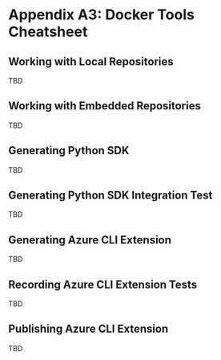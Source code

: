 # Appendix A3: Docker Tools Cheatsheet

## Working with Local Repositories

TBD

## Working with Embedded Repositories

TBD

## Generating Python SDK

TBD

## Generating Python SDK Integration Test

TBD

## Generating Azure CLI Extension

TBD

## Recording Azure CLI Extension Tests

TBD

## Publishing Azure CLI Extension

TBD